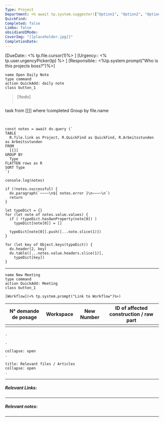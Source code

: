 ```yaml
---
Type: Project
Department: <% await tp.system.suggester(["Option1", "Option2", "Option3", "Option4"], ["Option1", "Option2", "Option3", "Option4"]) %>
QuickFind: 
Completed: false
Limbo: false
obsidianUIMode: 
CoverImg: "[[placeholder.jpg]]"
CompletionDate:
---
```


[DueDate:: <% tp.file.cursor(1)%> ]
[Urgency:: <% tp.user.urgencyPicker(tp) %> ]
[Responsible:: <%tp.system.prompt("Who is this projects boss?")%>]

```button
name Open Daily Note
type command
action QuickAdd: daily note
class button_1
```

>[!todo] 
>```dataview
task from [[]]
where !completed 
Group by file.name 


<br>

```dataviewjs
const notes = await dv.query (`
TABLE 
  R.file.link as Project, R.QuickFind as QuickFind, R.Arbeitsstunden as Arbeitsstunden
FROM
  [[]]
GROUP BY
  Type
FLATTEN rows as R
SORT Type
`)

console.log(notes)

if (!notes.successful) {
  dv.paragraph(`~~~~\n${ notes.error }\n~~~~\n`)
  return
}

let typeDict = {}
for (let note of notes.value.values) {
  if ( !typeDict.hasOwnProperty(note[0]) )
    typeDict[note[0]] = []

  typeDict[note[0]].push([...note.slice(1)])
}

for (let key of Object.keys(typeDict)) {
  dv.header(2, key)
  dv.table([...notes.value.headers.slice(1)],
    typeDict[key])
}
```
--- 

```button
name New Meeting
type command
action QuickAdd: Meeting
class button_1
```

```ad-Workflow
[Workflow](<% tp.system.prompt("Link to Workflow")%>)

```

| N° demande de posage | Workspace | New Number | ID of affected construction / raw part |
| -------------------- | --------- | ---------- | -------------------------------------- |
|                      |           |            |                                        |


```ad-new_parts
.
```

```ad-Remarque
.
```

```ad-Description
collapse: open
.

```

```ad-relevant
title: Relevant files / Articles
collapse: open
.

```



---

##### Relevant Links:


---

##### Relevant notes:



---

<br>
